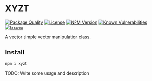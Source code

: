 # XYZT

<!--Badges-->

 [![Package Quality](https://packagequality.com/shield/xyzt.svg)](https://packagequality.com/#?package=xyzt)
 [![License](https://img.shields.io/github/license/hejny/xyzt.svg?style=flat)](https://raw.githubusercontent.com/hejny/xyzt/master/LICENSE)
 [![NPM Version](https://badge.fury.io/js/@hejny%2Fxyzt.svg)](https://www.npmjs.com/package/@hejny/xyzt)
 [![Known Vulnerabilities](https://snyk.io/test/github/hejny/xyzt/badge.svg)](https://snyk.io/test/github/hejny/xyzt)
 [![Issues](https://img.shields.io/github/issues/hejny/xyzt.svg?style=flat)](https://github.com/hejny/xyzt/issues)

<!--/Badges-->
A vector simple vector manipulation class.

## Install

```bash
npm i xyzt
```




TODO: Write some usage and description
